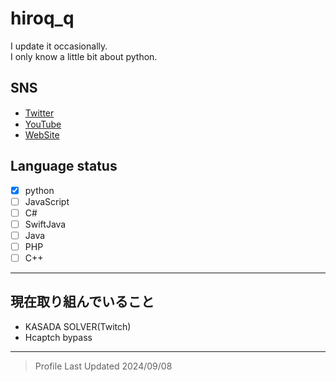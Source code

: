 # hiroq_q
I update it occasionally.<br>
I only know a little bit about python.

## SNS
- [Twitter](https://twitter.com/hiroqq_/) <img width="15px" src="https://play-lh.googleusercontent.com/65gRWpXRbhKLD6ak-Eqs8A660E_NJft03eG37hFGitdYp2OyosvaxpN0ErDoz9aWfw=s180"/>
- [YouTube](https://www.youtube.com/channel/UC3FpFji3LCQD3TIKIl0vLCw) <img width="15px" src="https://play-lh.googleusercontent.com/lMoItBgdPPVDJsNOVtP26EKHePkwBg-PkuY9NOrc-fumRtTFP4XhpUNk_22syN4Datc=s180"/>
- [WebSite](https://)

## Language status
- [x] python
- [ ] JavaScript
- [ ] C#
- [ ] SwiftJava
- [ ] Java
- [ ] PHP
- [ ] C++

---
## 現在取り組んでいること
- KASADA SOLVER(Twitch)
- Hcaptch bypass
---
<blockquote>
Profile Last Updated 2024/09/08
</blockquote>
